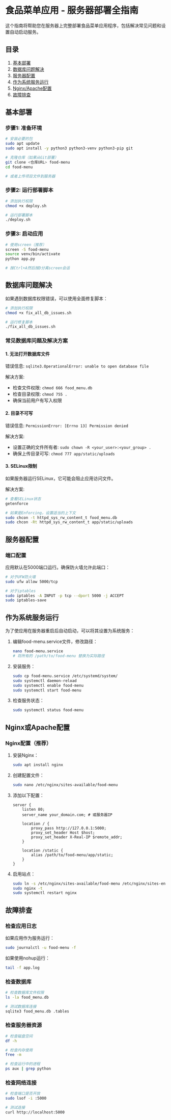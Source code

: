 # 食品菜单应用 - 服务器部署全指南

这个指南将帮助您在服务器上完整部署食品菜单应用程序，包括解决常见问题和设置自动启动服务。

## 目录

1. [基本部署](#基本部署)
2. [数据库问题解决](#数据库问题解决)
3. [服务器配置](#服务器配置)
4. [作为系统服务运行](#作为系统服务运行)
5. [Nginx/Apache配置](#nginx或apache配置)
6. [故障排查](#故障排查)

## 基本部署

### 步骤1: 准备环境

```bash
# 安装必要的包
sudo apt update
sudo apt install -y python3 python3-venv python3-pip git

# 克隆仓库（如果从Git部署）
git clone <仓库URL> food-menu
cd food-menu

# 或者上传项目文件到服务器
```

### 步骤2: 运行部署脚本

```bash
# 添加执行权限
chmod +x deploy.sh

# 运行部署脚本
./deploy.sh
```

### 步骤3: 启动应用

```bash
# 使用screen（推荐）
screen -S food-menu
source venv/bin/activate
python app.py

# 按Ctrl+A然后按D分离screen会话
```

## 数据库问题解决

如果遇到数据库权限错误，可以使用全面修复脚本：

```bash
# 添加执行权限
chmod +x fix_all_db_issues.sh

# 运行修复脚本
./fix_all_db_issues.sh
```

### 常见数据库问题及解决方案

#### 1. 无法打开数据库文件

错误信息: `sqlite3.OperationalError: unable to open database file`

解决方案:
- 检查文件权限: `chmod 666 food_menu.db`
- 检查目录权限: `chmod 755 .`
- 确保当前用户有写入权限

#### 2. 目录不可写

错误信息: `PermissionError: [Errno 13] Permission denied`

解决方案:
- 设置正确的文件所有者: `sudo chown -R <your_user>:<your_group> .`
- 确保上传目录可写: `chmod 777 app/static/uploads`

#### 3. SELinux限制

如果服务器运行SELinux，它可能会阻止应用访问文件。

解决方案:
```bash
# 查看SELinux状态
getenforce

# 如果是Enforcing，设置适当的上下文
sudo chcon -t httpd_sys_rw_content_t food_menu.db
sudo chcon -Rt httpd_sys_rw_content_t app/static/uploads
```

## 服务器配置

### 端口配置

应用默认在5000端口运行。确保防火墙允许此端口：

```bash
# 对于UFW防火墙
sudo ufw allow 5000/tcp

# 对于iptables
sudo iptables -A INPUT -p tcp --dport 5000 -j ACCEPT
sudo iptables-save
```

## 作为系统服务运行

为了使应用在服务器重启后自动启动，可以将其设置为系统服务：

1. 编辑food-menu.service文件，修改路径：
   ```bash
   nano food-menu.service
   # 将所有的 /path/to/food-menu 替换为实际路径
   ```

2. 安装服务：
   ```bash
   sudo cp food-menu.service /etc/systemd/system/
   sudo systemctl daemon-reload
   sudo systemctl enable food-menu
   sudo systemctl start food-menu
   ```

3. 检查服务状态：
   ```bash
   sudo systemctl status food-menu
   ```

## Nginx或Apache配置

### Nginx配置（推荐）

1. 安装Nginx：
   ```bash
   sudo apt install nginx
   ```

2. 创建配置文件：
   ```bash
   sudo nano /etc/nginx/sites-available/food-menu
   ```

3. 添加以下配置：
   ```
   server {
       listen 80;
       server_name your_domain.com; # 或服务器IP

       location / {
           proxy_pass http://127.0.0.1:5000;
           proxy_set_header Host $host;
           proxy_set_header X-Real-IP $remote_addr;
       }

       location /static {
           alias /path/to/food-menu/app/static;
       }
   }
   ```

4. 启用站点：
   ```bash
   sudo ln -s /etc/nginx/sites-available/food-menu /etc/nginx/sites-enabled/
   sudo nginx -t
   sudo systemctl restart nginx
   ```

## 故障排查

### 检查应用日志

如果应用作为服务运行：
```bash
sudo journalctl -u food-menu -f
```

如果使用nohup运行：
```bash
tail -f app.log
```

### 检查数据库

```bash
# 检查数据库文件权限
ls -la food_menu.db

# 测试数据库连接
sqlite3 food_menu.db .tables
```

### 检查服务器资源

```bash
# 检查磁盘空间
df -h

# 检查内存使用
free -m

# 检查运行中的进程
ps aux | grep python
```

### 检查网络连接

```bash
# 检查端口是否开放
sudo lsof -i :5000

# 测试连接
curl http://localhost:5000
```
